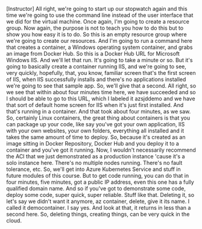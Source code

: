 [Instructor] All right, we're going to start up
our stopwatch again and this time we're going to use
the command line instead of the user interface
that we did for the virtual machine.
Once again, I'm going to create a resource group.
Now again, the purpose is not to teach you
how to do this but to show you how easy it is to do.
So this is an empty resource group where
we're going to create our resources.
And I'm going to run a command here
that creates a container, a Windows operating system
container, and grabs an image from Docker Hub.
So this is a Docker Hub URL for Microsoft Windows IIS.
And we'll let that run.
It's going to take a minute or so.
But it's going to basically create a container
running IIS, and we're going to see, very quickly, hopefully,
that, you know, familiar screen that's the first screen
of IIS, when IIS successfully installs
and there's no applications installed
we're going to see that sample app.
So, we'll give that a second.
All right, so we see that within
about four minutes time here, we have succeeded
and so I should be able to go to this URL,
which I labeled it azsjddemo and we have that sort of
default home screen for IIS when it's just first installed.
And that's running in a container.
And that took about four minutes, as we saw.
So, certainly Linux containers,
the great thing about containers is that
you can package up your code,
like say you've got your own application,
IIS with your own websites, your own folders,
everything all installed and it takes
the same amount of time to deploy.
So, because it's created as an image
sitting in Docker Repository, Docker Hub
and you deploy it to a container
and you've got it running.
Now, I wouldn't necessarily recommend
the ACI that we just demonstrated
as a production instance 'cause it's a solo instance here.
There's no multiple nodes running.
There's no fault tolerance, etc.
So, we'll get into Azure Kubernetes Service
and stuff in future modules of this course.
But to get code running, you can do that in four minutes,
five minutes, got a public IP address,
even this one has a fully qualified domain name.
And so if you've got to demonstrate some code,
deploy some code, super quick, super reliable.
Stuff like that.
Deleting it, so let's say we didn't want it anymore,
az container, delete, give it its name.
I called it democontainer.
I say yes.
And look at that, it returns in less than a second here.
So, deleting things, creating things,
can be very quick in the cloud.
